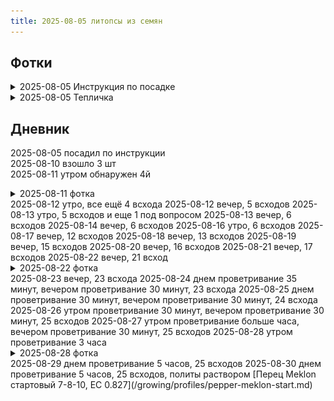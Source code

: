 ```yaml
---
title: 2025-08-05 литопсы из семян
---
```

## Фотки
<details>
  <summary>2025-08-05 Инструкция по посадке</summary>

  ![инструкция](2025-08-05-lithops/20250805_173223.jpg)  
</details>
<details>
  <summary>2025-08-05 Тепличка</summary>

  ![тепличка](2025-08-05-lithops/20250805_174712.jpg)  
</details>

## Дневник
2025-08-05 посадил по инструкции  
2025-08-10 взошло 3 шт  
2025-08-11 утром обнаружен 4й  
<details>
  <summary>2025-08-11 фотка</summary>

  ![первый всход](2025-08-05-lithops/20250811_135601.jpg)  
</details>
2025-08-12 утро, все ещё 4 всхода  
2025-08-12 вечер, 5 всходов  
2025-08-13 утро, 5 всходов и еще 1 под вопросом  
2025-08-13 вечер, 6 всходов  
2025-08-14 вечер, 6 всходов  
2025-08-16 утро, 6 всходов  
2025-08-17 вечер, 12 всходов  
2025-08-18 вечер, 13 всходов  
2025-08-19 вечер, 15 всходов  
2025-08-20 вечер, 16 всходов  
2025-08-21 вечер, 17 всходов  
2025-08-22 вечер, 21 всход  
<details>
  <summary>2025-08-22 фотка</summary>

  ![2025-08-22](2025-08-05-lithops/20250822_194425.jpg)  
</details>
2025-08-23 вечер, 23 всхода  
2025-08-24 днем проветривание 35 минут, вечером проветривание 30 минут, 23 всхода  
2025-08-25 днем проветривание 30 минут, вечером проветривание 30 минут, 24 всхода  
2025-08-26 утром проветривание 30 минут, вечером проветривание 30 минут, 25 всходов  
2025-08-27 утром проветривание больше часа, вечером проветривание 30 минут, 25 всходов  
2025-08-28 утром проветривание 3 часа
<details>
  <summary>2025-08-28 фотка</summary>

  ![2025-08-28](2025-08-05-lithops/20250828_161700.jpg)   
</details>
2025-08-29 днем проветривание 5 часов, 25 всходов  
2025-08-30 днем проветривание 5 часов, 25 всходов, политы раствором [Перец Meklon стартовый 7-8-10, EC 0.827](/growing/profiles/pepper-meklon-start.md)